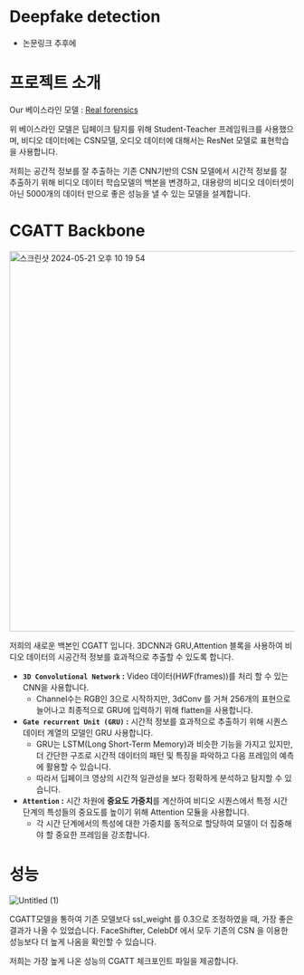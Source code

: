 # Deepfake detection

- 논문링크 추후에

# 프로젝트 소개

Our 베이스라인 모델 : [Real forensics](https://github.com/ahaliassos/RealForensics)

위 베이스라인 모델은 딥페이크 탐지를 위해 Student-Teacher 프레임워크를 사용했으며, 비디오 데이터에는 CSN모델, 오디오 데이터에 대해서는 ResNet 모델로 표현학습을 사용합니다.  

저희는 공간적 정보를 잘 추출하는 기존 CNN기반의 CSN 모델에서 시간적 정보를 잘 추출하기 위해 비디오 데이터 학습모델의 백본을 변경하고, 대용량의 비디오 데이터셋이 아닌 5000개의 데이터 만으로 좋은 성능을 낼 수 있는 모델을 설계합니다.

# CGATT Backbone
<img width="672" alt="스크린샷 2024-05-21 오후 10 19 54" src="https://github.com/ta-ho/CGATT/assets/127817503/2ed8e089-accb-42f0-aa7a-374faa848a81">

저희의 새로운 백본인 CGATT 입니다. 3DCNN과 GRU,Attention 블록을 사용하여 비디오 데이터의 시공간적 정보를 효과적으로 추출할 수 있도록 합니다. 

- **`3D Convolutional Network`  :** Video 데이터(H*W*F(frames))를 처리 할 수 있는 CNN을 사용합니다.
    - Channel수는 RGB인 3으로 시작하지만, 3dConv 를 거쳐 256개의 표현으로 늘어나고 최종적으로 GRU에 입력하기 위해 flatten을 사용합니다.
- **`Gate recurrent Unit (GRU)` :** 시간적 정보를 효과적으로 추출하기 위해 시퀀스데이터 계열의 모델인 GRU 사용합니다.
    - GRU는 LSTM(Long Short-Term Memory)과 비슷한 기능을 가지고 있지만, 더 간단한 구조로 시간적 데이터의 패턴 및 특징을 파악하고 다음 프레임의 예측에 활용할 수 있습니다.
    - 따라서 딥페이크 영상의 시간적 일관성을 보다 정확하게 분석하고 탐지할 수 있습니다.
- **`Attention` :** 시간 차원에 **중요도 가중치**를 계산하여 비디오 시퀀스에서 특정 시간 단계의 특성들의 중요도를 높이기 위해 Attention 모듈을 사용합니다.
    - 각 시간 단계에서의 특성에 대한 가중치를 동적으로 할당하여 모델이 더 집중해야 할 중요한 프레임을 강조합니다.
    

# 성능
![Untitled (1)](https://github.com/ta-ho/CGATT/assets/127817503/e8e218ba-8764-4808-b62d-7121d3f3cb19)


CGATT모델을 통하여 기존 모델보다 ssl_weight 를 0.3으로 조정하였을 때, 가장 좋은 결과가 나올 수 있었습니다. FaceShifter, CelebDf 에서 모두 기존의 CSN 을 이용한 성능보다 더 높게 나옴을 확인할 수 있습니다.

저희는 가장 높게 나온 성능의 CGATT 체크포인트 파일을 제공합니다.

